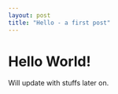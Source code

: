 ```yaml
---
layout: post
title: "Hello - a first post"
---
```


# Hello World!

Will update with stuffs later on.
